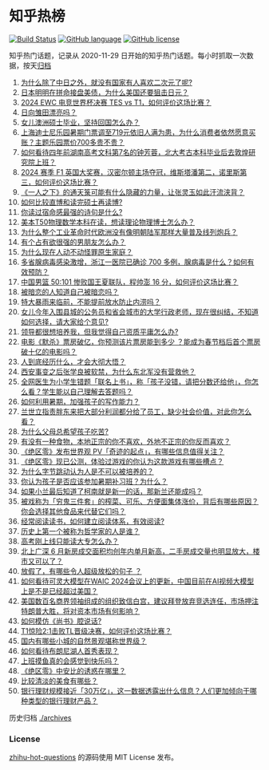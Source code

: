 # 知乎热榜
[![Build Status](https://github.com/ToWeLong/zhihu-hot-questions/workflows/CI/badge.svg)](https://github.com/ToWeLong/zhihu-hot-questions/actions)
[![GitHub language](https://img.shields.io/badge/language-golang-orange.svg)](https://golang.org/)
[![GitHub license](https://img.shields.io/github/license/ToWeLong/zhihu-hot-questions)](https://github.com/ToWeLong/zhihu-hot-questions/blob/main/LICENSE)

知乎热门话题，记录从 2020-11-29 日开始的知乎热门话题。每小时抓取一次数据，按天[归档](./archives)

<!-- BEGIN -->

1. [为什么除了中日之外，就没有国家有人喜欢二次元了呢?](https://www.zhihu.com/question/657268425)
1. [日本明明在拼命接盘美债，为什么美国还要狙击日元？](https://www.zhihu.com/question/660422842)
1. [2024 EWC 电竞世界杯决赛 TES vs T1，如何评价这场比赛？](https://www.zhihu.com/question/661003810)
1. [日向雏田漂亮吗？](https://www.zhihu.com/question/369504454)
1. [女儿澳洲硕士毕业，坚持回国怎么办？](https://www.zhihu.com/question/660958333)
1. [上海迪士尼乐园暑期门票调至719元依旧人满为患，为什么消费者依然愿意买账？主题乐园票价700多贵不贵？](https://www.zhihu.com/question/660795896)
1. [如何看待四年前湖南高考文科第7名的钟芳蓉，北大考古本科毕业后去敦煌研究院上班？](https://www.zhihu.com/question/660853746)
1. [2024 赛季 F1 英国大奖赛，汉密尔顿主场夺冠，维斯塔潘第二，诺里斯第三，如何评价这场比赛？](https://www.zhihu.com/question/660999972)
1. [《一人之下》的通天箓可能有什么隐藏的力量，让张灵玉如此汗流浃背？](https://www.zhihu.com/question/660896875)
1. [如何比较直博和读完硕士再读博?](https://www.zhihu.com/question/535869279)
1. [你读过宿命感最强的诗句是什么?](https://www.zhihu.com/question/660702522)
1. [美本T50物理数学本科在读，想读理论物理博士怎么办？](https://www.zhihu.com/question/608222122)
1. [为什么整个工业革命时代欧洲没有像明朝陆军那样大量普及线列炮兵？](https://www.zhihu.com/question/657210796)
1. [有个占有欲很强的男朋友怎么办？](https://www.zhihu.com/question/419836284)
1. [为什么现在人动不动怪罪原生家庭？](https://www.zhihu.com/question/657416948)
1. [多省腺病毒感染激增，浙江一医院已确诊 700 多例，腺病毒是什么？如何有效预防？](https://www.zhihu.com/question/660955796)
1. [中国男篮 50:101 惨败国王夏联队，程帅澎 16 分，如何评价这场比赛？](https://www.zhihu.com/question/660964529)
1. [被暗恋的人知道自己被暗恋吗？](https://www.zhihu.com/question/434616658)
1. [特大暴雨来临前，不能提前放水防止内涝吗？](https://www.zhihu.com/question/660518671)
1. [女儿今年入围县城的公务员和省会城市的大学行政老师，现在很纠结，不知道如何选择，请大家给个意见?](https://www.zhihu.com/question/659795932)
1. [领导都很想培养我，但我觉得自己资质平庸怎么办?](https://www.zhihu.com/question/660752098)
1. [电影《默杀》票房破亿，你预测该片票房能到多少 ？能成为春节档后首个票房破十亿的电影吗？](https://www.zhihu.com/question/660807474)
1. [人到底经历什么，才会大彻大悟？](https://www.zhihu.com/question/658177152)
1. [西安事变之后张学良被软禁，为什么东北军没有营救他？](https://www.zhihu.com/question/39438868)
1. [全网医生为小学生错题「联名上书」，称「孩子没错，请把分数还给他」，你怎么看？学生能以自己理解去答题吗？](https://www.zhihu.com/question/660910227)
1. [如何利用暑期，加强孩子的写作能力？](https://www.zhihu.com/question/660702610)
1. [兰世立指责胖东来把大部分利润都分给了员工，缺少社会价值，对此你怎么看？](https://www.zhihu.com/question/660921714)
1. [为什么父母总希望孩子吃苦?](https://www.zhihu.com/question/660739823)
1. [有没有一种食物，本地正宗的你不喜欢，外地不正宗的你反而喜欢？](https://www.zhihu.com/question/660210722)
1. [《绝区零》发布世界观 PV「奇迹的起点」，有哪些信息值得关注？](https://www.zhihu.com/question/660885522)
1. [《绝区零》现已公测，体验过游戏的你认为这款游戏有哪些槽点？](https://www.zhihu.com/question/660744516)
1. [为什么字节跳动认为人是不可以被培养的？](https://www.zhihu.com/question/655436614)
1. [你认为孩子是否应该参加暑期补习班？为什么？](https://www.zhihu.com/question/660702747)
1. [如果小兰最后知道了柯南就是新一的话，那新兰还能成吗？](https://www.zhihu.com/question/660795947)
1. [被戏称为「穷鬼三件套」的榨菜、可乐、方便面集体涨价，背后有哪些原因？你会选择其他食品来代替它们吗？](https://www.zhihu.com/question/660897910)
1. [经常阅读读书，如何建立阅读体系，有效阅读?](https://www.zhihu.com/question/657002210)
1. [历史上第一个被称为哲学家的人是谁？](https://www.zhihu.com/question/660848711)
1. [高考刚上线只能读大专怎么办？](https://www.zhihu.com/question/660917710)
1. [北上广深 6 月新房成交面积均创年内单月新高，二手房成交量也明显放大，楼市又可以了？](https://www.zhihu.com/question/660957552)
1. [放假了，有哪些令人超级放松的句子 ？](https://www.zhihu.com/question/660822860)
1. [如何看待可灵大模型在WAIC 2024会议上的更新，中国目前在AI视频大模型上是不是已经超过美国？](https://www.zhihu.com/question/660879203)
1. [美国数百名商界领袖组成的组织致信白宫，建议拜登放弃竞选连任，市场押注特朗普大胜，将对资本市场有何影响？](https://www.zhihu.com/question/660893472)
1. [如何模仿《尚书》腔说话?](https://www.zhihu.com/question/529704177)
1. [T1惊险2:1击败TL晋级决赛，如何评价这场比赛？](https://www.zhihu.com/question/660931046)
1. [国内有哪些小城的自然景观堪称世界级？](https://www.zhihu.com/question/660620490)
1. [如何看待布朗尼湖人首秀表现？](https://www.zhihu.com/question/660961318)
1. [上班摸鱼真的会感觉到快乐吗？](https://www.zhihu.com/question/660695264)
1. [《绝区零》中安比的诱惑在哪里？](https://www.zhihu.com/question/660695829)
1. [比较清淡的美食有哪些？](https://www.zhihu.com/question/660737826)
1. [银行理财规模接近「30万亿」，这一数据透露出什么信息？人们更加倾向于哪种类型的银行理财产品？](https://www.zhihu.com/question/660887505)

<!-- END -->

历史归档 [./archives](./archives)


### License
[zhihu-hot-questions](https://github.com/towelong/zhihu-hot-questions) 的源码使用 MIT License 发布。